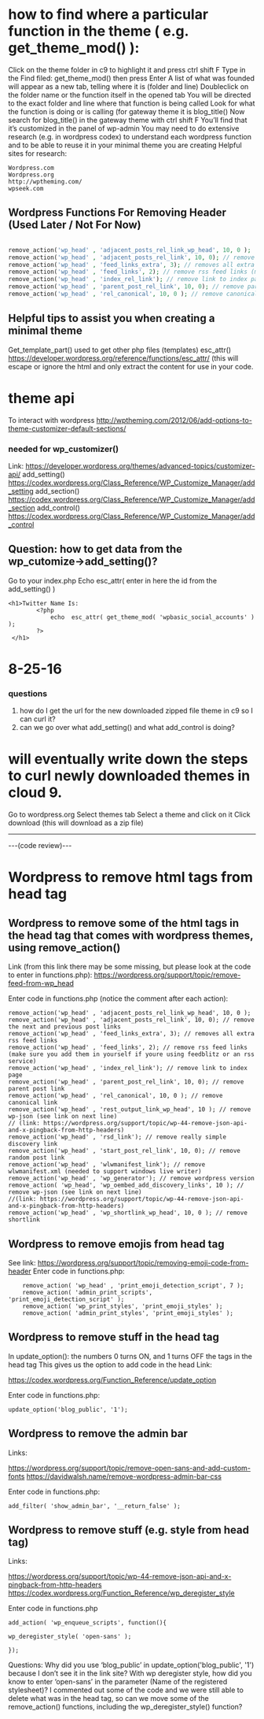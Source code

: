 # how to find where a particular function in the theme ( e.g. get_theme_mod() ):

Click on the theme folder in c9 to highlight it and press ctrl shift F
Type in the Find filed: get_theme_mod() then press Enter
A list of what was founded will appear as a new tab, telling where it is (folder and line)
Doubleclick on the folder name or the function itself in the opened tab
You will be directed to the exact folder and line where that function is being called
Look for what the function is doing or is calling (for gateway theme it is blog_title()
Now search for blog_title() in the gateway theme with ctrl shift F
You’ll find that it’s customized in the panel of wp-admin
You may need to do extensive research (e.g. in wordpress codex) to understand each wordpress function and to be able to reuse it in your minimal theme you are creating
Helpful sites for research:
```
Wordpress.com
Wordpress.org
http://wptheming.com/
wpseek.com
```


## Wordpress Functions For Removing Header (Used Later / Not For Now)

```php

remove_action('wp_head' , 'adjacent_posts_rel_link_wp_head', 10, 0 );
remove_action('wp_head' , 'adjacent_posts_rel_link', 10, 0); // remove the next and previous post links
remove_action('wp_head' , 'feed_links_extra', 3); // removes all extra rss feed links
remove_action('wp_head' , 'feed_links', 2); // remove rss feed links (make sure you add them in yourself if youre using feedblitz or an rss service)
remove_action('wp_head' , 'index_rel_link'); // remove link to index page
remove_action('wp_head' , 'parent_post_rel_link', 10, 0); // remove parent post link
remove_action('wp_head' , 'rel_canonical', 10, 0 ); // remove canonical link


```



## Helpful tips to assist you when creating a minimal theme

Get_template_part() used to get other php files (templates)
esc_attr() https://developer.wordpress.org/reference/functions/esc_attr/ (this will escape or ignore the html and only extract the content for use in your code.



# theme api
To interact with wordpress
http://wptheming.com/2012/06/add-options-to-theme-customizer-default-sections/

### needed for wp_customizer()
Link:
https://developer.wordpress.org/themes/advanced-topics/customizer-api/
add_setting() https://codex.wordpress.org/Class_Reference/WP_Customize_Manager/add_setting
add_section() https://codex.wordpress.org/Class_Reference/WP_Customize_Manager/add_section
add_control() https://codex.wordpress.org/Class_Reference/WP_Customize_Manager/add_control

## Question: how to get data from the wp_cutomize->add_setting()?
Go to your index.php
Echo esc_attr( enter in here the id from the add_setting() )
```
<h1>Twitter Name Is:
        <?php 
            echo  esc_attr( get_theme_mod( 'wpbasic_social_accounts' ) );
        ?>
 </h1>

```


# 8-25-16

### questions
1. how do I get the url for the new downloaded zipped file theme in c9 so I can curl it?
2. can we go over what add_setting() and what add_control is doing?

# will eventually write down the steps to curl newly downloaded themes in cloud 9.

Go to wordpress.org
Select themes tab
Select a theme and click on it
Click download (this will download as a zip file)

------------------------------------------------------------------------------------------------------------------

---(code review)---

# Wordpress to remove html tags from head tag

## Wordpress to remove some of the html tags in the head tag that comes with wordpress themes, using remove_action()

Link (from this link there may be some missing, but please look at the code to enter in functions.php):
https://wordpress.org/support/topic/remove-feed-from-wp_head

Enter code in functions.php (notice the comment after each action):
```
remove_action('wp_head' , 'adjacent_posts_rel_link_wp_head', 10, 0 );
remove_action('wp_head' , 'adjacent_posts_rel_link', 10, 0); // remove the next and previous post links
remove_action('wp_head' , 'feed_links_extra', 3); // removes all extra rss feed links
remove_action('wp_head' , 'feed_links', 2); // remove rss feed links (make sure you add them in yourself if youre using feedblitz or an rss service)
remove_action('wp_head' , 'index_rel_link'); // remove link to index page
remove_action('wp_head' , 'parent_post_rel_link', 10, 0); // remove parent post link
remove_action('wp_head' , 'rel_canonical', 10, 0 ); // remove canonical link
remove_action('wp_head' , 'rest_output_link_wp_head', 10 ); // remove wp-json (see link on next line)
// (link: https://wordpress.org/support/topic/wp-44-remove-json-api-and-x-pingback-from-http-headers)
remove_action('wp_head' , 'rsd_link'); // remove really simple discovery link
remove_action('wp_head' , 'start_post_rel_link', 10, 0); // remove random post link
remove_action('wp_head' , 'wlwmanifest_link'); // remove wlwmanifest.xml (needed to support windows live writer)
remove_action('wp_head' , 'wp_generator'); // remove wordpress version
remove_action( 'wp_head', 'wp_oembed_add_discovery_links', 10 ); // remove wp-json (see link on next line)
//(link: https://wordpress.org/support/topic/wp-44-remove-json-api-and-x-pingback-from-http-headers)
remove_action('wp_head' , 'wp_shortlink_wp_head', 10, 0 ); // remove shortlink
```

## Wordpress to remove emojis from head tag
See link:
 https://wordpress.org/support/topic/removing-emoji-code-from-header
Enter code in functions.php:
```
    remove_action( 'wp_head' , 'print_emoji_detection_script', 7 );
    remove_action( 'admin_print_scripts', 'print_emoji_detection_script' );
    remove_action( 'wp_print_styles', 'print_emoji_styles' );
    remove_action( 'admin_print_styles', 'print_emoji_styles' ); 
```

## Wordpress to remove stuff in the head tag
In update_option(): the numbers 0 turns ON, and 1 turns OFF the tags in the head tag
This gives us the option to add code in the head
Link: 

https://codex.wordpress.org/Function_Reference/update_option

Enter code in functions.php:
```
update_option('blog_public', '1');
```

## Wordpress to remove the admin bar
Links:

https://wordpress.org/support/topic/remove-open-sans-and-add-custom-fonts
https://davidwalsh.name/remove-wordpress-admin-bar-css

Enter code in functions.php:
```
add_filter( 'show_admin_bar', '__return_false' );
```

## Wordpress to remove stuff (e.g. style from head tag)
Links:

https://wordpress.org/support/topic/wp-44-remove-json-api-and-x-pingback-from-http-headers
https://codex.wordpress.org/Function_Reference/wp_deregister_style

Enter code in functions.php
```
add_action( 'wp_enqueue_scripts', function(){
     
wp_deregister_style( 'open-sans' );

});
```


Questions: 
Why did you use ‘blog_public’ in update_option('blog_public', '1') because I don’t see it in the link site?
With wp deregister style, how did  you know to enter ‘open-sans’ in the parameter (Name of the registered stylesheet)?
I commented out some of the code and we were still able to delete what was in the head tag, so can we move some of the remove_action() functions, including the wp_deregister_style() function?
